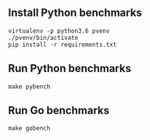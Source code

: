 
## Install Python benchmarks
```
virtualenv -p python3.6 pvenv
./pvenv/bin/activate
pip install -r requirements.txt
```

## Run Python benchmarks
```
make pybench
```

## Run Go benchmarks
```
make gobench
```
